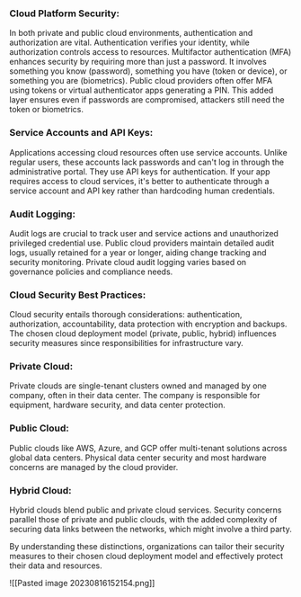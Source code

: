 ### **Cloud Platform Security:**
In both private and public cloud environments, authentication and authorization are vital. Authentication verifies your identity, while authorization controls access to resources. Multifactor authentication (MFA) enhances security by requiring more than just a password. It involves something you know (password), something you have (token or device), or something you are (biometrics). Public cloud providers often offer MFA using tokens or virtual authenticator apps generating a PIN. This added layer ensures even if passwords are compromised, attackers still need the token or biometrics.

### **Service Accounts and API Keys:**
Applications accessing cloud resources often use service accounts. Unlike regular users, these accounts lack passwords and can't log in through the administrative portal. They use API keys for authentication. If your app requires access to cloud services, it's better to authenticate through a service account and API key rather than hardcoding human credentials.

### **Audit Logging:**
Audit logs are crucial to track user and service actions and unauthorized privileged credential use. Public cloud providers maintain detailed audit logs, usually retained for a year or longer, aiding change tracking and security monitoring. Private cloud audit logging varies based on governance policies and compliance needs.

### **Cloud Security Best Practices:**
Cloud security entails thorough considerations: authentication, authorization, accountability, data protection with encryption and backups. The chosen cloud deployment model (private, public, hybrid) influences security measures since responsibilities for infrastructure vary.

### **Private Cloud:**
Private clouds are single-tenant clusters owned and managed by one company, often in their data center. The company is responsible for equipment, hardware security, and data center protection.

### **Public Cloud:**
Public clouds like AWS, Azure, and GCP offer multi-tenant solutions across global data centers. Physical data center security and most hardware concerns are managed by the cloud provider.

### **Hybrid Cloud:**
Hybrid clouds blend public and private cloud services. Security concerns parallel those of private and public clouds, with the added complexity of securing data links between the networks, which might involve a third party.

By understanding these distinctions, organizations can tailor their security measures to their chosen cloud deployment model and effectively protect their data and resources.

![[Pasted image 20230816152154.png]]